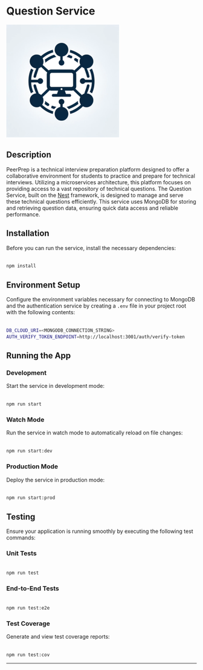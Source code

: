 # Question Service

![PeerPrep Logo](../../GuideAssets/Logo.png)

## Description

PeerPrep is a technical interview preparation platform designed to offer a
collaborative environment for students to practice and prepare for technical
interviews. Utilizing a microservices architecture, this platform focuses on
providing access to a vast repository of technical questions. The Question
Service, built on the [Nest](https://github.com/nestjs/nest) framework, is
designed to manage and serve these technical questions efficiently. This
service uses MongoDB for storing and retrieving question data, ensuring quick
data access and reliable performance.

## Installation

Before you can run the service, install the necessary dependencies:

```bash

npm install

```

## Environment Setup

Configure the environment variables necessary for connecting to MongoDB and the
authentication service by creating a `.env` file in your project root with the
following contents:

```bash

DB_CLOUD_URI=<MONGODB_CONNECTION_STRING>
AUTH_VERIFY_TOKEN_ENDPOINT=http://localhost:3001/auth/verify-token

```

## Running the App

### Development

Start the service in development mode:

```bash

npm run start

```

### Watch Mode

Run the service in watch mode to automatically reload on file changes:

```bash

npm run start:dev

```

### Production Mode

Deploy the service in production mode:

```bash

npm run start:prod

```

## Testing

Ensure your application is running smoothly by executing the following test commands:

### Unit Tests

```bash

npm run test

```

### End-to-End Tests

```bash

npm run test:e2e

```

### Test Coverage

Generate and view test coverage reports:

```bash

npm run test:cov

```

---
